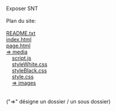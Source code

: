 Exposer SNT
</br></br>
Plan du site:
</br></br>
[README.txt](https://github.com/JLUSE63/le-roller.github.io/blob/index/README.md)</br>
[index.html](https://github.com/JLUSE63/le-roller.github.io/blob/index/index.html)</br>
[page.html](https://github.com/JLUSE63/le-roller.github.io/blob/index/page.html)</br>
[=> media](https://github.com/JLUSE63/le-roller.github.io/blob/index/media)</br>
&nbsp;&nbsp;&nbsp;&nbsp;[script.js](https://github.com/JLUSE63/le-roller.github.io/blob/index/media/script.js)</br>
&nbsp;&nbsp;&nbsp;&nbsp;[styleWhite.css](https://github.com/JLUSE63/le-roller.github.io/blob/index/media/styleWhite.css)</br>
&nbsp;&nbsp;&nbsp;&nbsp;[styleBlack.css](https://github.com/JLUSE63/le-roller.github.io/blob/index/media/styleBlack.css)</br>
&nbsp;&nbsp;&nbsp;&nbsp;[style.css](https://github.com/JLUSE63/le-roller.github.io/blob/index/media/style.css)</br>
&nbsp;&nbsp;&nbsp;&nbsp;[=> images](https://github.com/JLUSE63/le-roller.github.io/blob/index/media/images)</br>
</br></br>
("=>" désigne un dossier / un sous dossier)
